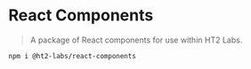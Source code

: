 # React Components
> A package of React components for use within HT2 Labs.

```sh
npm i @ht2-labs/react-components
```
